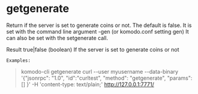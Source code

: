 # getgenerate

Return if the server is set to generate coins or not. The default is false.
It is set with the command line argument -gen (or komodo.conf setting gen)
It can also be set with the setgenerate call.

Result
true|false      (boolean) If the server is set to generate coins or not


```
Examples:
```
> komodo-cli getgenerate 
> curl --user myusername --data-binary '{"jsonrpc": "1.0", "id":"curltest", "method": "getgenerate", "params": [] }' -H 'content-type: text/plain;' http://127.0.0.1:7771/
```

